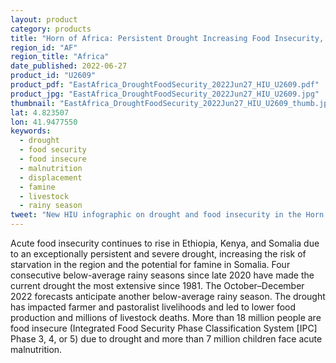 ```yaml
---
layout: product
category: products
title: "Horn of Africa: Persistent Drought Increasing Food Insecurity, Millions Face Threat of Famine"
region_id: "AF" 
region_title: "Africa" 
date_published: 2022-06-27
product_id: "U2609"
product_pdf: "EastAfrica_DroughtFoodSecurity_2022Jun27_HIU_U2609.pdf"
product_jpg: "EastAfrica_DroughtFoodSecurity_2022Jun27_HIU_U2609.jpg"
thumbnail: "EastAfrica_DroughtFoodSecurity_2022Jun27_HIU_U2609_thumb.jpg"
lat: 4.823507
lon: 41.9477550
keywords:
  - drought
  - food security
  - food insecure
  - malnutrition
  - displacement
  - famine
  - livestock
  - rainy season
tweet: "New HIU infographic on drought and food insecurity in the Horn of Africa:"
---
```

Acute food insecurity continues to rise in Ethiopia, Kenya, and Somalia due to an exceptionally persistent and severe drought, increasing the risk of starvation in the region and the potential for famine in Somalia. Four consecutive below-average rainy seasons since late 2020 have made the current drought the most extensive since 1981. The October–December 2022 forecasts anticipate another below-average rainy season. The drought has impacted farmer and pastoralist livelihoods and led to lower food production and millions of livestock deaths. More than 18 million people are food insecure (Integrated Food Security Phase Classification System [IPC] Phase 3, 4, or 5) due to drought and more than 7 million children face acute malnutrition.
